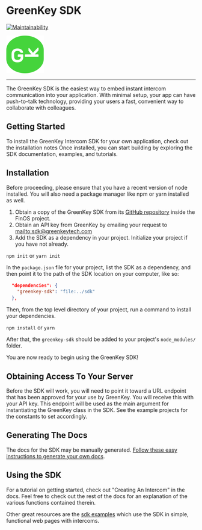 # GreenKey SDK

[![Maintainability](https://api.codeclimate.com/v1/badges/01ee726a50dddf3596fb/maintainability)](https://codeclimate.com/github/finos-voice/greenkey-sdk/maintainability)

<img src="https://github.com/finos-voice/greenkey-sdk/raw/master/logo/greenkey-logo.png" width="100" />

---

The GreenKey SDK is the easiest way to embed instant intercom communication into your application.
With minimal setup,
your app can have push-to-talk technology,
providing your users a fast, convenient way
to collaborate with colleagues.

## Getting Started

To install the GreenKey Intercom SDK for your own application, check out the installation notes
Once installed, you can start building by exploring the SDK documentation, examples, and tutorials.

## Installation

Before proceeding, please ensure that you have a recent version of node installed.
You will also need a package manager like npm or yarn installed as well.

1. Obtain a copy of the GreenKey SDK from its [GitHub repository](https://github.com/finos-voice/greenkey-sdk) inside the FinOS project.
2. Obtain an API key from GreenKey by emailing your request to <mailto:sdk@greenkeytech.com>
3. Add the SDK as a dependency in your project. Initialize your project if you have not already.

`npm init` or `yarn init`

In the `package.json` file for your project, list the SDK as a dependency, and then point it to the path of the SDK location on your computer, like so:

```json
  "dependencies": {
    "greenkey-sdk": "file:../sdk"
  },
```

Then, from the top level directory of your project, run a command to install your dependencies.

`npm install` or `yarn `

After that, the `greenkey-sdk` should be added to your project's `node_modules/` folder.

You are now ready to begin using the GreenKey SDK!

## Obtaining Access To Your Server

Before the SDK will work,
you will need to point it toward a URL endpoint
that has been approved for your use by GreenKey.
You will receive this with your API key.
This endpoint will be used as the main argument for instantiating the GreenKey class in the SDK.
See the example projects for the constants to set accordingly.

## Generating The Docs

The docs for the SDK may be manually generated. [Follow these easy instructions to generate your own docs](jsdoc/README.md).

## Using the SDK

For a tutorial on getting started,
check out "Creating An Intercom" in the docs.
Feel free to check out the rest of the docs
for an explanation of the various functions contained therein.

Other great resources are the [sdk examples](examples/)
which use the SDK in simple, functional web pages with intercoms.
